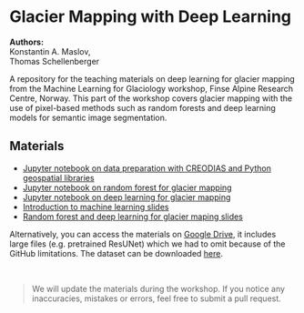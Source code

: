 # Glacier Mapping with Deep Learning

**Authors:** <br/>
Konstantin A. Maslov, <br/>
Thomas Schellenberger

A repository for the teaching materials on deep learning for glacier mapping from the Machine Learning for Glaciology workshop, Finse Alpine Research Centre, Norway. This part of the workshop covers glacier mapping with the use of pixel-based methods such as random forests and deep learning models for semantic image segmentation.

## Materials

- [Jupyter notebook on data preparation with CREODIAS and Python geospatial libraries](https://github.com/Machine-Learning-in-Glaciology-Workshop/Glacier-Mapping-with-Deep-Learning/blob/main/data_preprocessing.ipynb)
- [Jupyter notebook on random forest for glacier mapping](https://github.com/Machine-Learning-in-Glaciology-Workshop/Glacier-Mapping-with-Deep-Learning/blob/main/random_forest.ipynb)
- [Jupyter notebook on deep learning for glacier mapping](https://github.com/Machine-Learning-in-Glaciology-Workshop/Glacier-Mapping-with-Deep-Learning/blob/main/deep_learning.ipynb)
- [Introduction to machine learning slides](#)
- [Random forest and deep learning for glacier maping slides](https://github.com/Machine-Learning-in-Glaciology-Workshop/Glacier-Mapping-with-Deep-Learning/blob/main/Random_Forest_and_Deep_Learning_for_Glacier_Mapping.pdf)

Alternatively, you can access the materials on [Google Drive](https://drive.google.com/file/d/1JqCdwDY1FccrwvEjAxkKTwrEY45wb19M/view?usp=share_link), it includes large files (e.g. pretrained ResUNet) which we had to omit because of the GitHub limitations. The dataset can be downloaded [here](https://drive.google.com/file/d/1eabr-gV0TXXHxdVR3bwpXeQHl-uMudt5/view?usp=sharing).

<br/>

> We will update the materials during the workshop. If you notice any inaccuracies, mistakes or errors, feel free to submit a pull request.
